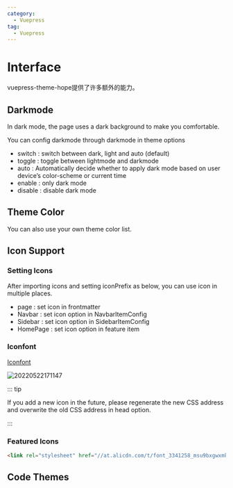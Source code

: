 ```yaml
---
category: 
  - Vuepress
tag:
  - Vuepress  
---
```


# Interface

vuepress-theme-hope提供了许多额外的能力。

## Darkmode

In dark mode, the page uses a dark background to make you comfortable.

You can config darkmode through darkmode in theme options

- switch : switch between dark, light and auto (default)
- toggle : toggle between lightmode and darkmode
- auto : Automatically decide whether to apply dark mode based on user device’s color-scheme or current time
- enable : only dark mode
- disable : disable dark mode

## Theme Color

You can also use your own theme color list.

## Icon Support

### Setting Icons

After importing icons and setting iconPrefix as below, you can use icon in multiple places.

- page : set icon in frontmatter
- Navbar : set icon option in NavbarItemConfig
- Sidebar : set icon option in SidebarItemConfig
- HomePage : set icon option in feature item

### Iconfont

[Iconfont](https://www.iconfont.cn/)

![20220522171147](https:image.codingoer.top/blog/20220522171147.png)

::: tip

If you add a new icon in the future, please regenerate the new CSS address and overwrite the old CSS address in head option.

:::


### Featured Icons

```html
<link rel="stylesheet" href="//at.alicdn.com/t/font_3341258_msu9bxgwxmk.css" />
```

## Code Themes

